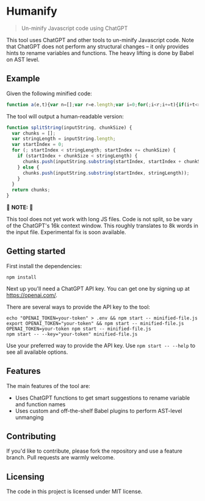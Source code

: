 # Humanify
> Un-minify Javascript code using ChatGPT

This tool uses ChatGPT and other tools to un-minify Javascript code. Note that
ChatGPT does not perform any structural changes – it only provides hints to
rename variables and functions. The heavy lifting is done by Babel on AST level.

## Example

Given the following minified code:

```javascript
function a(e,t){var n=[];var r=e.length;var i=0;for(;i<r;i+=t){if(i+t<r){n.push(e.substring(i,i+t))}else{n.push(e.substring(i,r))}}return n}
```

The tool will output a human-readable version:

```javascript
function splitString(inputString, chunkSize) {
  var chunks = [];
  var stringLength = inputString.length;
  var startIndex = 0;
  for (; startIndex < stringLength; startIndex += chunkSize) {
    if (startIndex + chunkSize < stringLength) {
      chunks.push(inputString.substring(startIndex, startIndex + chunkSize));
    } else {
      chunks.push(inputString.substring(startIndex, stringLength));
    }
  }
  return chunks;
}
```

🚨 **NOTE:** 🚨

This tool does not yet work with long JS files. Code is not split, so be vary of
the ChatGPT's 16k context window. This roughly translates to 8k words in the
input file. Experimental fix is soon available.

## Getting started

First install the dependencies:

```shell
npm install
```

Next up you'll need a ChatGPT API key. You can get one by signing up at
https://openai.com/.

There are several ways to provide the API key to the tool:
```shell
echo "OPENAI_TOKEN=your-token" > .env && npm start -- minified-file.js
export OPENAI_TOKEN="your-token" && npm start -- minified-file.js
OPENAI_TOKEN=your-token npm start -- minified-file.js
npm start -- --key="your-token" minified-file.js
```

Use your preferred way to provide the API key. Use `npm start -- --help` to see
all available options.

## Features

The main features of the tool are:
* Uses ChatGPT functions to get smart suggestions to rename variable and
  function names
* Uses custom and off-the-shelf Babel plugins to perform AST-level unmanging

## Contributing

If you'd like to contribute, please fork the repository and use a feature
branch. Pull requests are warmly welcome.

## Licensing

The code in this project is licensed under MIT license.

